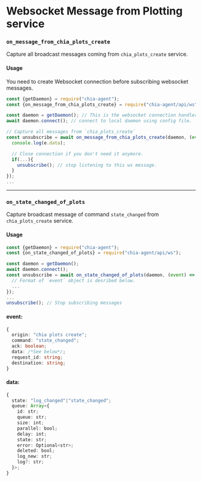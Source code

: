 # Websocket Message from Plotting service

### `on_message_from_chia_plots_create`
Capture all broadcast messages coming from `chia_plots_create` service.

#### Usage
You need to create Websocket connection before subscribing websocket messages.  
```js
const {getDaemon} = require("chia-agent");
const {on_message_from_chia_plots_create} = require("chia-agent/api/ws");

const daemon = getDaemon(); // This is the websocket connection handler
await daemon.connect(); // connect to local daemon using config file.

// Capture all messages from `chia_plots_create`
const unsubscribe = await on_message_from_chia_plots_create(daemon, (event) => {
  console.log(e.data);

  // Close connection if you don't need it anymore.
  if(...){
    unsubscribe(); // stop listening to this ws message.
  }
});
...
```

---

### `on_state_changed_of_plots`
Capture broadcast message of command `state_changed` from `chia_plots_create` service.

#### Usage
```typescript
const {getDaemon} = require("chia-agent");
const {on_state_changed_of_plots} = require("chia-agent/api/ws");

const daemon = getDaemon();
await daemon.connect();
const unsubscribe = await on_state_changed_of_plots(daemon, (event) => {
  // Format of `event` object is desribed below.
  ...
});
...
unsubscribe(); // Stop subscribing messages
```
#### event:
```typescript
{
  origin: "chia plots create";
  command: "state_changed";
  ack: boolean;
  data: /*See below*/;
  request_id: string;
  destination: string;
}
```
#### data:
```typescript
{
  state: "log_changed"|"state_changed";
  queue: Array<{
    id: str;
    queue: str;
    size: int;
    parallel: bool;
    delay: int;
    state: str;
    error: Optional<str>;
    deleted: bool;
    log_new: str;
    log?: str;
  }>;
}
```
